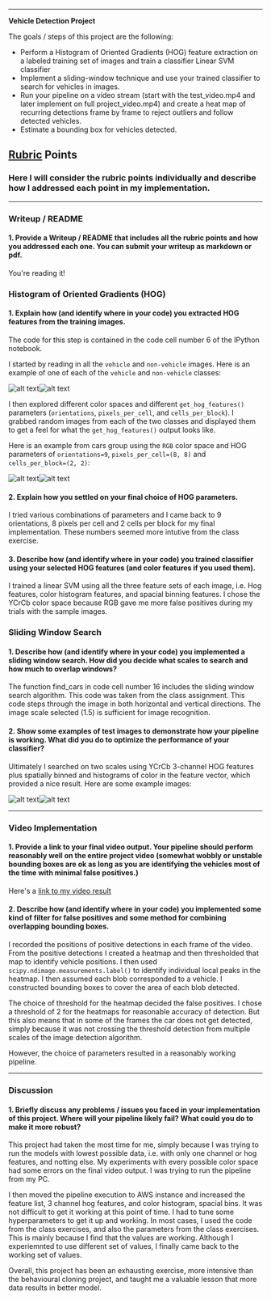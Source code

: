 

---

**Vehicle Detection Project**

The goals / steps of this project are the following:

* Perform a Histogram of Oriented Gradients (HOG) feature extraction on a labeled training set of images and train a classifier Linear SVM classifier
* Implement a sliding-window technique and use your trained classifier to search for vehicles in images.
* Run your pipeline on a video stream (start with the test_video.mp4 and later implement on full project_video.mp4) and create a heat map of recurring detections frame by frame to reject outliers and follow detected vehicles.
* Estimate a bounding box for vehicles detected.

[//]: # (Image References)
[car]: ./images/car.png
[non-car]: ./images/non-car.png
[car_hog]: ./images/car_hog.png
[hog]: ./images/hog.png
[cars_boxes]: ./images/cars_boxes.png
[cars_boxes1]: ./images/cars_boxes1.png
[video1]: ./project_video.mp4

## [Rubric](https://review.udacity.com/#!/rubrics/513/view) Points
### Here I will consider the rubric points individually and describe how I addressed each point in my implementation.  

---
### Writeup / README

#### 1. Provide a Writeup / README that includes all the rubric points and how you addressed each one.  You can submit your writeup as markdown or pdf.    

You're reading it!

### Histogram of Oriented Gradients (HOG)

#### 1. Explain how (and identify where in your code) you extracted HOG features from the training images.

The code for this step is contained in the code cell number 6 of the IPython notebook.

I started by reading in all the `vehicle` and `non-vehicle` images.  Here is an example of one of each of the `vehicle` and `non-vehicle` classes:

![alt text][car]![alt text][non-car]

I then explored different color spaces and different `get_hog_features()` parameters (`orientations`, `pixels_per_cell`, and `cells_per_block`).  I grabbed random images from each of the two classes and displayed them to get a feel for what the `get_hog_features()` output looks like.

Here is an example from cars group using the `RGB` color space and HOG parameters of `orientations=9`, `pixels_per_cell=(8, 8)` and `cells_per_block=(2, 2)`:

![alt text][car_hog]![alt text][hog]

#### 2. Explain how you settled on your final choice of HOG parameters.

I tried various combinations of parameters and I came back to 9 orientations, 8 pixels per cell and 2 cells per block for my final implementation. These numbers seemed more intutive from the class exercise.

#### 3. Describe how (and identify where in your code) you trained classifier using your selected HOG features (and color features if you used them).

I trained a linear SVM using all the three feature sets of each image, i.e. Hog features, color histogram features, and spacial binning features. I chose the YCrCb color space because RGB gave me more false positives during my trials with the sample images.

### Sliding Window Search

#### 1. Describe how (and identify where in your code) you implemented a sliding window search.  How did you decide what scales to search and how much to overlap windows?

The function find_cars in code cell number 16 includes the sliding window search algorithm. This code was taken from the class assignment. This code steps through the image in both horizontal and vertical directions. The image scale selected (1.5) is sufficient for image recognition. 


#### 2. Show some examples of test images to demonstrate how your pipeline is working.  What did you do to optimize the performance of your classifier?

Ultimately I searched on two scales using YCrCb 3-channel HOG features plus spatially binned and histograms of color in the feature vector, which provided a nice result.  Here are some example images:

![alt text][cars_boxes]![alt text][cars_boxes1]

---

### Video Implementation

#### 1. Provide a link to your final video output.  Your pipeline should perform reasonably well on the entire project video (somewhat wobbly or unstable bounding boxes are ok as long as you are identifying the vehicles most of the time with minimal false positives.)

Here's a [link to my video result](./project_video_out.mp4)


#### 2. Describe how (and identify where in your code) you implemented some kind of filter for false positives and some method for combining overlapping bounding boxes.

I recorded the positions of positive detections in each frame of the video.  From the positive detections I created a heatmap and then thresholded that map to identify vehicle positions.  I then used `scipy.ndimage.measurements.label()` to identify individual local peaks in the heatmap.  I then assumed each blob corresponded to a vehicle.  I constructed bounding boxes to cover the area of each blob detected.  

The choice of threshold for the heatmap decided the false positives. I chose a threshold of 2 for the heatmaps for reasonable accuracy of detection. But this also means that in some of the frames the car does not get detected, simply because it was not crossing the threshold detection from multiple scales of the image detection algorithm.

However, the choice of parameters resulted in a reasonably working pipeline.


---

### Discussion

#### 1. Briefly discuss any problems / issues you faced in your implementation of this project.  Where will your pipeline likely fail?  What could you do to make it more robust?

This project had taken the most time for me, simply because I was trying to run the models with lowest possible data, i.e. with only one channel or hog features, and notting else. My experiments with every possible color space had some errors on the final video output. I was trying to run the pipeline from my PC. 

I then moved the pipeline execution to AWS instance and increased the feature list, 3 channel hog features, and color histogram, spacial bins. It was not difficult to get it working at this point of time. I had to tune some hyperparameters to get it up and working. In most cases, I used the code from the class exercises, and also the parameters from the class exercises. This is mainly because I find that the values are working. Although I experiemnted to use different set of values, I finally came back to the working set of values. 

Overall, this project has been an exhausting exercise, more intensive than the behavioural cloning project, and taught me a valuable lesson that more data results in better model.  
